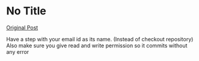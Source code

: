 # No Title

[Original Post](https://discourse.onlinedegree.iitm.ac.in/t/165959/26)

<p>Have a step with your email id as its name. (Instead of checkout repository)<br>
Also make sure you give read and write permission so it commits without any error</p>